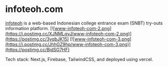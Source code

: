 # infoteoh.com
[infoteoh](https://www.infoteoh.com/) is a web-based Indonesian college entrance exam (SNBT) try-outs information platform.
[![www-infoteoh-com-2.png](https://i.postimg.cc/XJNMLqyJ/www-infoteoh-com-2.png)](https://postimg.cc/3yqbJK15)
[![www-infoteoh-com-3.png](https://i.postimg.cc/JhhGZ9hp/www-infoteoh-com-3.png)](https://postimg.cc/BjdSG7HF)

Tech stack: Next.js, Firebase, TailwindCSS, and deployed using vercel.
